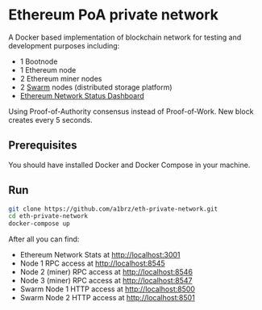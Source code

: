 # Ethereum PoA private network
A Docker based implementation of blockchain network for testing and development purposes including:
- 1 Bootnode
- 1 Ethereum node
- 2 Ethereum miner nodes
- 2 [Swarm](https://swarm-gateways.net/bzz:/theswarm.eth) nodes (distributed storage platform)
- [Ethereum Network Status Dashboard](https://github.com/goerli/ethstats-server)

Using Proof-of-Authority consensus instead of Proof-of-Work.
New block creates every 5 seconds.

## Prerequisites
You should have installed Docker and Docker Compose in your machine.

## Run
```bash
git clone https://github.com/a1brz/eth-private-network.git
cd eth-private-network
docker-compose up
```

After all you can find:
- Ethereum Network Stats at [http://localhost:3001](http://localhost:3001)
- Node 1 RPC access at [http://localhost:8545](http://localhost:8545)
- Node 2 (miner) RPC access at [http://localhost:8546](http://localhost:8546)
- Node 3 (miner) RPC access at [http://localhost:8547](http://localhost:8547)
- Swarm Node 1 HTTP access at [http://localhost:8500](http://localhost:8500)
- Swarm Node 2 HTTP access at [http://localhost:8501](http://localhost:8501)

